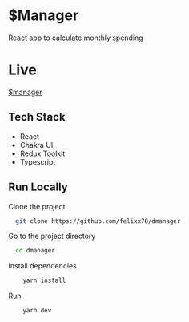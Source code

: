 
# $Manager

React app to calculate monthly spending

# Live

[$manager](https://dmanager.vercel.app)

## Tech Stack

- React
- Chakra UI
- Redux Toolkit
- Typescript

## Run Locally

Clone the project

```bash
  git clone https://github.com/felixx78/dmanager
```

Go to the project directory

```bash
  cd dmanager
```

Install dependencies

```bash
    yarn install
```

Run

```bash
    yarn dev
```
